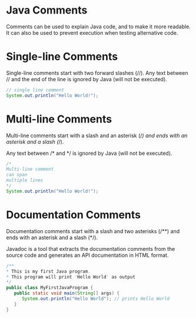 # Java Comments
Comments can be used to explain Java code, and to make it more readable. It can also be used to prevent execution when testing alternative code.

# Single-line Comments

Single-line comments start with two forward slashes (//).
Any text between // and the end of the line is ignored by Java (will not be executed).

```java
// single line comment
System.out.println("Hello World!"); 
```
# Multi-line Comments

Multi-line comments start with a slash and an asterisk (/*) and ends with an asterisk and a slash (*/).

Any text between /* and */ is ignored by Java (will not be executed).

```java
/*
Multi-line comment
can span
multiple lines
*/
System.out.println("Hello World!"); 
```
# Documentation Comments

Documentation comments start with a slash and two asterisks (/**) and ends with an asterisk and a slash (*/).

Javadoc is a tool that extracts the documentation comments from the source code and generates an API documentation in HTML format.

```java
/**
* This is my first Java program.
* This program will print 'Hello World' as output
*/
public class MyFirstJavaProgram {
   public static void main(String[] args) {
      System.out.println("Hello World"); // prints Hello World
   }
}
```